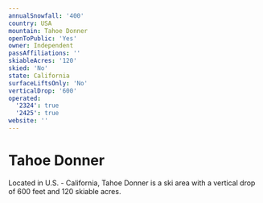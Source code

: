 ```yaml
---
annualSnowfall: '400'
country: USA
mountain: Tahoe Donner
openToPublic: 'Yes'
owner: Independent
passAffiliations: ''
skiableAcres: '120'
skied: 'No'
state: California
surfaceLiftsOnly: 'No'
verticalDrop: '600'
operated:
  '2324': true
  '2425': true
website: ''
---
```



# Tahoe Donner

Located in U.S. - California, Tahoe Donner is a ski area with a vertical drop of 600 feet and 120 skiable acres.
